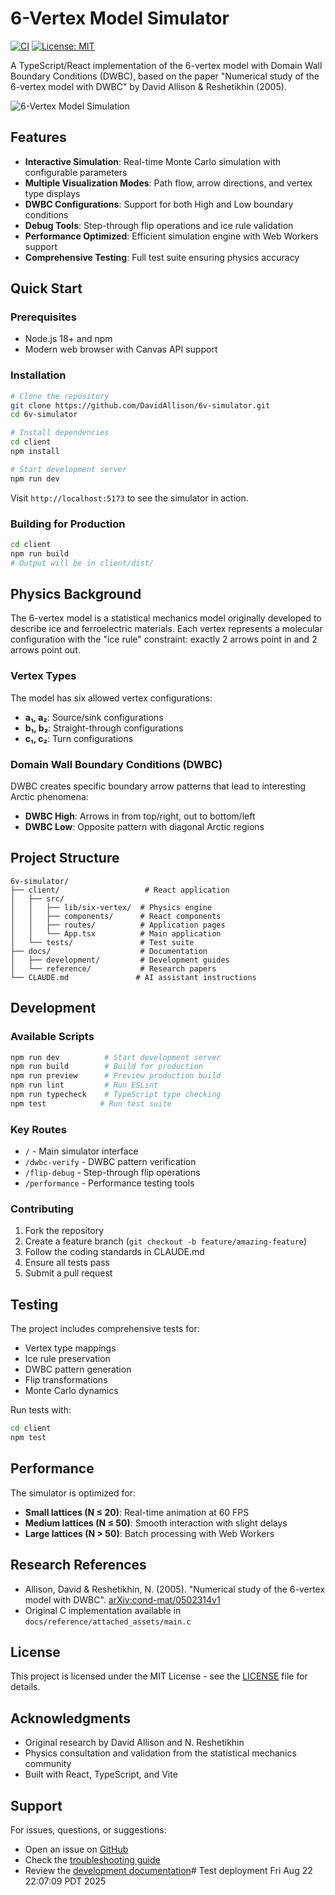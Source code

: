 # 6-Vertex Model Simulator

[![CI](https://github.com/DavidAllison/6v-simulator/actions/workflows/ci.yml/badge.svg)](https://github.com/DavidAllison/6v-simulator/actions/workflows/ci.yml)
[![License: MIT](https://img.shields.io/badge/License-MIT-yellow.svg)](https://opensource.org/licenses/MIT)

A TypeScript/React implementation of the 6-vertex model with Domain Wall Boundary Conditions (DWBC), based on the paper "Numerical study of the 6-vertex model with DWBC" by David Allison & Reshetikhin (2005).

![6-Vertex Model Simulation](docs/images/simulation-preview.png)

## Features

- **Interactive Simulation**: Real-time Monte Carlo simulation with configurable parameters
- **Multiple Visualization Modes**: Path flow, arrow directions, and vertex type displays
- **DWBC Configurations**: Support for both High and Low boundary conditions
- **Debug Tools**: Step-through flip operations and ice rule validation
- **Performance Optimized**: Efficient simulation engine with Web Workers support
- **Comprehensive Testing**: Full test suite ensuring physics accuracy

## Quick Start

### Prerequisites

- Node.js 18+ and npm
- Modern web browser with Canvas API support

### Installation

```bash
# Clone the repository
git clone https://github.com/DavidAllison/6v-simulator.git
cd 6v-simulator

# Install dependencies
cd client
npm install

# Start development server
npm run dev
```

Visit `http://localhost:5173` to see the simulator in action.

### Building for Production

```bash
cd client
npm run build
# Output will be in client/dist/
```

## Physics Background

The 6-vertex model is a statistical mechanics model originally developed to describe ice and ferroelectric materials. Each vertex represents a molecular configuration with the "ice rule" constraint: exactly 2 arrows point in and 2 arrows point out.

### Vertex Types

The model has six allowed vertex configurations:

- **a₁, a₂**: Source/sink configurations
- **b₁, b₂**: Straight-through configurations  
- **c₁, c₂**: Turn configurations

### Domain Wall Boundary Conditions (DWBC)

DWBC creates specific boundary arrow patterns that lead to interesting Arctic phenomena:

- **DWBC High**: Arrows in from top/right, out to bottom/left
- **DWBC Low**: Opposite pattern with diagonal Arctic regions

## Project Structure

```
6v-simulator/
├── client/                   # React application
│   ├── src/
│   │   ├── lib/six-vertex/  # Physics engine
│   │   ├── components/      # React components
│   │   ├── routes/          # Application pages
│   │   └── App.tsx          # Main application
│   └── tests/               # Test suite
├── docs/                    # Documentation
│   ├── development/         # Development guides
│   └── reference/           # Research papers
└── CLAUDE.md               # AI assistant instructions
```

## Development

### Available Scripts

```bash
npm run dev          # Start development server
npm run build        # Build for production
npm run preview      # Preview production build
npm run lint         # Run ESLint
npm run typecheck    # TypeScript type checking
npm test            # Run test suite
```

### Key Routes

- `/` - Main simulator interface
- `/dwbc-verify` - DWBC pattern verification
- `/flip-debug` - Step-through flip operations
- `/performance` - Performance testing tools

### Contributing

1. Fork the repository
2. Create a feature branch (`git checkout -b feature/amazing-feature`)
3. Follow the coding standards in CLAUDE.md
4. Ensure all tests pass
5. Submit a pull request

## Testing

The project includes comprehensive tests for:

- Vertex type mappings
- Ice rule preservation
- DWBC pattern generation
- Flip transformations
- Monte Carlo dynamics

Run tests with:

```bash
cd client
npm test
```

## Performance

The simulator is optimized for:

- **Small lattices (N ≤ 20)**: Real-time animation at 60 FPS
- **Medium lattices (N ≤ 50)**: Smooth interaction with slight delays
- **Large lattices (N > 50)**: Batch processing with Web Workers

## Research References

- Allison, David & Reshetikhin, N. (2005). "Numerical study of the 6-vertex model with DWBC". [arXiv:cond-mat/0502314v1](https://arxiv.org/abs/cond-mat/0502314)
- Original C implementation available in `docs/reference/attached_assets/main.c`

## License

This project is licensed under the MIT License - see the [LICENSE](LICENSE) file for details.

## Acknowledgments

- Original research by David Allison and N. Reshetikhin
- Physics consultation and validation from the statistical mechanics community
- Built with React, TypeScript, and Vite

## Support

For issues, questions, or suggestions:

- Open an issue on [GitHub](https://github.com/DavidAllison/6v-simulator/issues)
- Check the [troubleshooting guide](CLAUDE.md#troubleshooting-guide)
- Review the [development documentation](docs/development/)# Test deployment Fri Aug 22 22:07:09 PDT 2025
